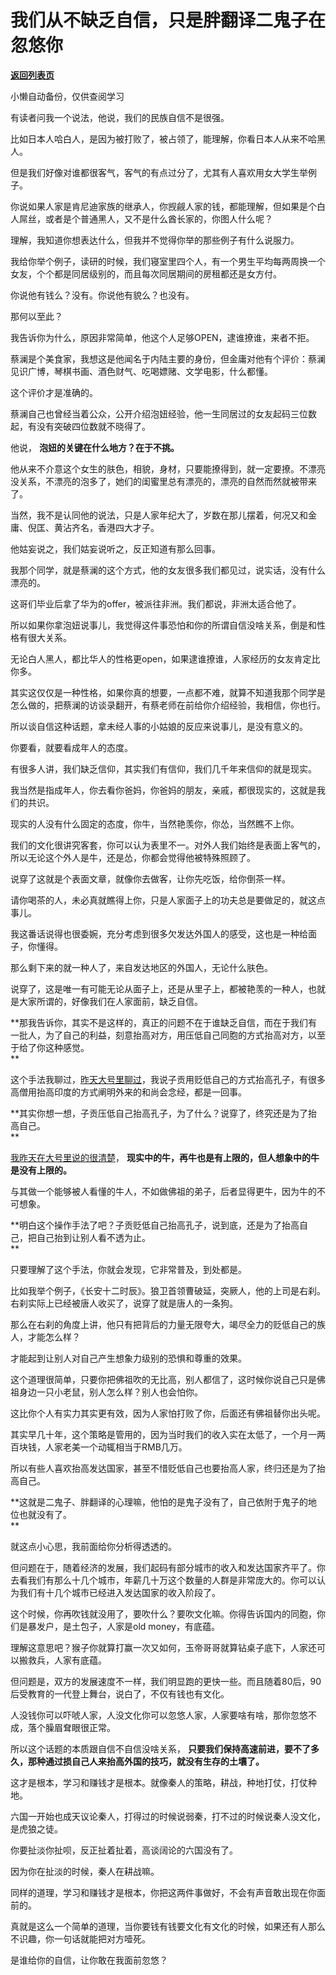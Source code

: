 # 我们从不缺乏自信，只是胖翻译二鬼子在忽悠你

[**返回列表页**](/gzh/记忆承载3)

小懒自动备份，仅供查阅学习

有读者问我一个说法，他说，我们的民族自信不是很强。  

  

比如日本人哈白人，是因为被打败了，被占领了，能理解，你看日本人从来不哈黑人。  

  

但是我们好像对谁都很客气，客气的有点过分了，尤其有人喜欢用女大学生举例子。  

  

你说如果人家是肯尼迪家族的继承人，你觊觎人家的钱，都能理解，但如果是个白人屌丝，或者是个普通黑人，又不是什么酋长家的，你图人什么呢？  

  

理解，我知道你想表达什么，但我并不觉得你举的那些例子有什么说服力。  

  

我给你举个例子，读研的时候，我们寝室里四个人，有一个男生平均每两周换一个女友，个个都是同居级别的，而且每次同居期间的房租都还是女方付。  

  

你说他有钱么？没有。你说他有貌么？也没有。

  

那何以至此？  

  

我告诉你为什么，原因非常简单，他这个人足够OPEN，逮谁撩谁，来者不拒。

  

蔡澜是个美食家，我想这是他闻名于内陆主要的身份，但金庸对他有个评价：蔡澜见识广博，琴棋书画、酒色财气、吃喝嫖赌、文学电影，什么都懂。

  

这个评价才是准确的。  

  

蔡澜自己也曾经当着公众，公开介绍泡妞经验，他一生同居过的女友起码三位数起，有没有突破四位数就不晓得了。

  

他说， **泡妞的关键在什么地方？在于不挑。**

  

他从来不介意这个女生的肤色，相貌，身材，只要能撩得到，就一定要撩。不漂亮没关系，不漂亮的泡多了，她们的闺蜜里总有漂亮的，漂亮的自然而然就被带来了。  

  

当然，我不是认同他的说法，只是人家年纪大了，岁数在那儿摆着，何况又和金庸、倪匡、黄沾齐名，香港四大才子。

  

他姑妄说之，我们姑妄说听之，反正知道有那么回事。

  

我那个同学，就是蔡澜的这个方式，他的女友很多我们都见过，说实话，没有什么漂亮的。

  

这哥们毕业后拿了华为的offer，被派往非洲。我们都说，非洲太适合他了。

  

所以如果你拿泡妞说事儿，我觉得这件事恐怕和你的所谓自信没啥关系，倒是和性格有很大关系。  

  

无论白人黑人，都比华人的性格更open，如果逮谁撩谁，人家经历的女友肯定比你多。

  

其实这仅仅是一种性格，如果你真的想要，一点都不难，就算不知道我那个同学是怎么做的，把蔡澜的访谈录翻开，有蔡老师在前给你介绍经验，我相信，你也行。  

  

所以谈自信这种话题，拿未经人事的小姑娘的反应来说事儿，是没有意义的。  

  

你要看，就要看成年人的态度。

  

有很多人讲，我们缺乏信仰，其实我们有信仰，我们几千年来信仰的就是现实。  

  

我当然是指成年人，你去看你爸妈，你爸妈的朋友，亲戚，都很现实的，这就是我们的共识。  

  

现实的人没有什么固定的态度，你牛，当然艳羡你，你怂，当然瞧不上你。  

  

我们的文化很讲究客套，你可以认为表里不一。对外人我们始终是表面上客气的，所以无论这个外人是牛，还是怂，你都会觉得他被特殊照顾了。

  

说穿了这就是个表面文章，就像你去做客，让你先吃饭，给你倒茶一样。  

  

请你喝茶的人，未必真就瞧得上你，只是人家面子上的功夫总是要做足的，就这点事儿。

  

我这番话说得也很委婉，充分考虑到很多欠发达外国人的感受，这也是一种给面子，你懂得。  

  

那么剩下来的就一种人了，来自发达地区的外国人，无论什么肤色。  

  

说穿了，这是唯一有可能无论从面子上，还是从里子上，都被艳羡的一种人，也就是大家所谓的，好像我们在人家面前，缺乏自信。

  

**那我告诉你，其实不是这样的，真正的问题不在于谁缺乏自信，而在于我们有一批人，为了自己的利益，刻意抬高对方，用压低自己同胞的方式抬高对方，以至于给了你这种感觉。  
**

  

这个手法我聊过，[昨天大号里聊过](https://mp.weixin.qq.com/s?__biz=MzU0MjYwNDU2Mw==&mid=2247497103&idx=2&sn=729d7038aa357cfaa324862e0654f8be&chksm=fb1a99f3cc6d10e5d2e748758766a4d25d8df1a7ec9c17cd1a946302efca921f34059a503a65&token=464236074&lang=zh_CN&scene=21#wechat_redirect)，我说子贡用贬低自己的方式抬高孔子，有很多高僧用抬高印度的方式阐明外来的和尚会念经，都是一回事。

  

 **其实你想一想，子贡压低自己抬高孔子，为了什么？说穿了，终究还是为了抬高自己。  
**

  

[
我昨天在大号里说的很清楚](https://mp.weixin.qq.com/s?__biz=MzU0MjYwNDU2Mw==&mid=2247497103&idx=2&sn=729d7038aa357cfaa324862e0654f8be&chksm=fb1a99f3cc6d10e5d2e748758766a4d25d8df1a7ec9c17cd1a946302efca921f34059a503a65&token=464236074&lang=zh_CN&scene=21#wechat_redirect)，
**现实中的牛，再牛也是有上限的，但人想象中的牛是没有上限的。**

  

与其做一个能够被人看懂的牛人，不如做佛祖的弟子，后者显得更牛，因为牛的不可想象。  

  

 **明白这个操作手法了吧？子贡贬低自己抬高孔子，说到底，还是为了抬高自己，把自己抬到让别人看不透为止。  
**

  

只要理解了这个手法，你就会发现，它非常普及，到处都是。  

  

比如我举个例子，《长安十二时辰》。狼卫首领曹破延，突厥人，他的上司是右刹。右刹实际上已经被唐人收买了，说穿了就是唐人的一条狗。

  

那么在右刹的角度上讲，他只有把背后的力量无限夸大，竭尽全力的贬低自己的族人，才能怎么样？

  

才能起到让别人对自己产生想象力级别的恐惧和尊重的效果。

  

这个道理很简单，只要你把佛祖吹的无比高，别人都信了，这时候你说自己只是佛祖身边一只小老鼠，别人怎么样？别人也会怕你。  

  

这比你个人有实力其实更有效，因为人家怕打败了你，后面还有佛祖替你出头呢。  

  

其实早几十年，这个策略是管用的，因为当时我们的收入实在太低了，一个月一两百块钱，人家老美一个动辄相当于RMB几万。

  

所以有些人喜欢抬高发达国家，甚至不惜贬低自己也要抬高人家，终归还是为了抬高自己。

  

 **这就是二鬼子、胖翻译的心理嘛，他怕的是鬼子没有了，自己依附于鬼子的地位也就没有了。  
**  

就这点小心思，我前面给你分析得透透的。  

  

但问题在于，随着经济的发展，我们起码有部分城市的收入和发达国家齐平了。你去看我们有那么十几个城市，年薪几十万这个数量的人群是非常庞大的。你可以认为我们有十几个城市已经进入发达国家的收入阶段了。

  

这个时候，你再吹钱就没用了，要吹什么？要吹文化嘛。你得告诉国内的同胞，你们是暴发户，是土包子，人家是old money，有底蕴。  

  

理解这意思吧？猴子你就算打赢一次又如何，玉帝哥哥就算钻桌子底下，人家还可以搬救兵，人家有底蕴。  

  

但问题是，双方的发展速度不一样，我们明显跑的更快一些。而且随着80后，90后受教育的一代登上舞台，说白了，不仅有钱也有文化。

  

人没钱你可以吓唬人家，人没文化你可以忽悠人家，人家要啥有啥，那你忽悠不成，落个臊眉耷眼很正常。

  

所以这个话题的本质跟自信不自信没啥关系， **只要我们保持高速前进，要不了多久，那种通过损自己人来抬高外国的技巧，就没有生存的土壤了。**  

  

这才是根本，学习和赚钱才是根本。就像秦人的策略，耕战，种地打仗，打仗种地。  

  

六国一开始也成天议论秦人，打得过的时候说弱秦，打不过的时候说秦人没文化，是虎狼之徒。  

  

你要扯淡你扯呗，反正扯着扯着，高谈阔论的六国没有了。

  

因为你在扯淡的时候，秦人在耕战嘛。

  

同样的道理，学习和赚钱才是根本，你把这两件事做好，不会有声音敢出现在你面前的。

  

真就是这么一个简单的道理，当你要钱有钱要文化有文化的时候，如果还有人那么不识趣，你一句话就能把对方噎死。  

  

是谁给你的自信，让你敢在我面前忽悠？


